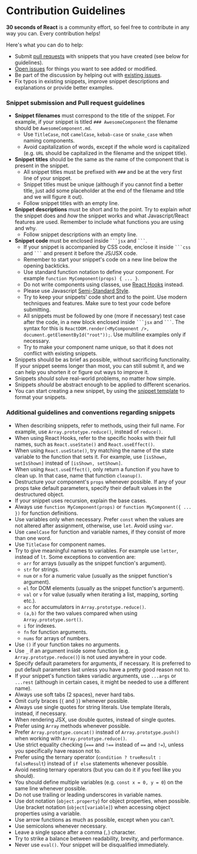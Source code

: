 # Contribution Guidelines

**30 seconds of React** is a community effort, so feel free to contribute in any way you can. Every contribution helps!

Here's what you can do to help:

- Submit [pull requests](https://github.com/tuantvk/29-seconds-of-react/pulls) with snippets that you have created (see below for guidelines).
- [Open issues](https://github.com/tuantvk/29-seconds-of-react/issues/new) for things you want to see added or modified.
- Be part of the discussion by helping out with [existing issues](https://github.com/tuantvk/29-seconds-of-react/issues).
- Fix typos in existing snippets, improve snippet descriptions and explanations or provide better examples.

### Snippet submission and Pull request guidelines

- **Snippet filenames** must correspond to the title of the snippet. For example, if your snippet is titled `### AwesomeComponent` the filename should be `AwesomeComponent.md`.
  - Use `TitleCase`, not `camelCase`, `kebab-case` or `snake_case` when naming components.
  - Avoid capitalization of words, except if the whole word is capitalized (e.g. `URL` should be capitalized in the filename and the snippet title).
- **Snippet titles** should be the same as the name of the component that is present in the snippet.
  - All snippet titles must be prefixed with `###` and be at the very first line of your snippet.
  - Snippet titles must be unique (although if you cannot find a better title, just add some placeholder at the end of the filename and title and we will figure it out).
  - Follow snippet titles with an empty line.
- **Snippet descriptions** must be short and to the point. Try to explain _what_ the snippet does and _how_ the snippet works and what Javascript/React features are used. Remember to include what functions you are using and why.
  - Follow snippet descriptions with an empty line.
- **Snippet code** must be enclosed inside ` ```jsx ` and ` ``` `.
  - If your snippet is accompanied by CSS code, enclose it inside ` ```css ` and ` ``` ` and present it before the JS/JSX code.
  - Remember to start your snippet's code on a new line below the opening backticks.
  - Use standard function notation to define your component. For example `function MyComponent(props) { ... }`.
  - Do not write components using classes, use [React Hooks](https://reactjs.org/docs/hooks-intro.html) instead.
  - Please use Javascript [Semi-Standard Style](https://github.com/Flet/semistandard).
  - Try to keep your snippets' code short and to the point. Use modern techniques and features. Make sure to test your code before submitting.
  - All snippets must be followed by one (more if necessary) test case after the code, in a new block enclosed inside ` ```jsx ` and ` ``` `. The syntax for this is `ReactDOM.render(<MyComponent />, document.getElementById("root"));`. Use multiline examples only if necessary.
  - Try to make your component name unique, so that it does not conflict with existing snippets.
- Snippets should be as brief as possible, without sacrificing functionality. If your snippet seems longer than most, you can still submit it, and we can help you shorten it or figure out ways to improve it.
- Snippets _should_ solve real-world problems, no matter how simple.
- Snippets _should_ be abstract enough to be applied to different scenarios.
- You can start creating a new snippet, by using the [snippet template](.github/snippet-template.md) to format your snippets.

### Additional guidelines and conventions regarding snippets

- When describing snippets, refer to methods, using their full name. For example, use `Array.prototype.reduce()`, instead of `reduce()`.
- When using React Hooks, refer to the specific hooks with their full names, such as `React.useState()` and `React.useEffect()`.
- When using `React.useState()`, try matching the name of the state variable to the function that sets it. For example, use `[isShown, setIsShown]` instead of `[isShown, setShown]`.
- When using `React.useEffect()`, only return a function if you have to clean up. In that case, name that function `cleanup()`.
- Destructure your component's `props` whenever possible. If any of your props take default parameters, specify their default values in the destructured object.
- If your snippet uses recursion, explain the base cases.
- Always use `function MyComponent(props)` or `function MyComponent({ ... })` for function definitions.
- Use variables only when necessary. Prefer `const` when the values are not altered after assignment, otherwise, use `let`. Avoid using `var`.
- Use `camelCase` for function and variable names, if they consist of more than one word.
- Use `TitleCase` for component names.
- Try to give meaningful names to variables. For example use `letter`, instead of `lt`. Some exceptions to convention are:
  - `arr` for arrays (usually as the snippet function's argument).
  - `str` for strings.
  - `num` or `n` for a numeric value (usually as the snippet function's argument).
  - `el` for DOM elements (usually as the snippet function's argument).
  - `val` or `v` for value (usually when iterating a list, mapping, sorting etc.).
  - `acc` for accumulators in `Array.prototype.reduce()`.
  - `(a,b)` for the two values compared when using `Array.prototype.sort()`.
  - `i` for indexes.
  - `fn` for function arguments.
  - `nums` for arrays of numbers.
- Use `()` if your function takes no arguments.
- Use `_` if an argument inside some function (e.g. `Array.prototype.reduce()`) is not used anywhere in your code.
- Specify default parameters for arguments, if necessary. It is preferred to put default parameters last unless you have a pretty good reason not to.
- If your snippet's function takes variadic arguments, use `...args` or `...rest` (although in certain cases, it might be needed to use a different name).
- Always use soft tabs (2 spaces), never hard tabs.
- Omit curly braces (`{` and `}`) whenever possible.
- Always use single quotes for string literals. Use template literals, instead, if necessary.
- When rendering JSX, use double quotes, instead of single quotes.
- Prefer using `Array` methods whenever possible.
- Prefer `Array.prototype.concat()` instead of `Array.prototype.push()` when working with `Array.prototype.reduce()`.
- Use strict equality checking (`===` and `!==` instead of `==` and `!=`), unless you specifically have reason not to.
- Prefer using the ternary operator (`condition ? trueResult : falseResult`) instead of `if else` statements whenever possible.
- Avoid nesting ternary operators (but you can do it if you feel like you should).
- You should define multiple variables (e.g. `const x = 0, y = 0`) on the same line whenever possible.
- Do not use trailing or leading underscores in variable names.
- Use dot notation (`object.property`) for object properties, when possible. Use bracket notation (`object[variable]`) when accessing object properties using a variable.
- Use arrow functions as much as possible, except when you can't.
- Use semicolons whenever necessary.
- Leave a single space after a comma (`,`) character.
- Try to strike a balance between readability, brevity, and performance.
- Never use `eval()`. Your snippet will be disqualified immediately.